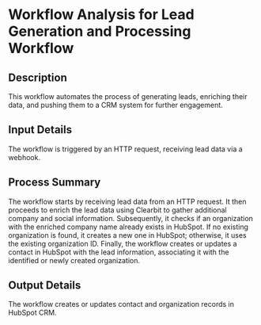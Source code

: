 # Workflow Analysis for Lead Generation and Processing Workflow

## Description
This workflow automates the process of generating leads, enriching their data, and pushing them to a CRM system for further engagement.

## Input Details
The workflow is triggered by an HTTP request, receiving lead data via a webhook.

## Process Summary
The workflow starts by receiving lead data from an HTTP request. It then proceeds to enrich the lead data using Clearbit to gather additional company and social information. Subsequently, it checks if an organization with the enriched company name already exists in HubSpot. If no existing organization is found, it creates a new one in HubSpot; otherwise, it uses the existing organization ID. Finally, the workflow creates or updates a contact in HubSpot with the lead information, associating it with the identified or newly created organization.

## Output Details
The workflow creates or updates contact and organization records in HubSpot CRM.
